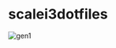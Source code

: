 # scalei3dotfiles

![gen1](https://raw.githubusercontent.com/ruinedkq/scalei3dotfiles/master/screenshots/gen1.png)
